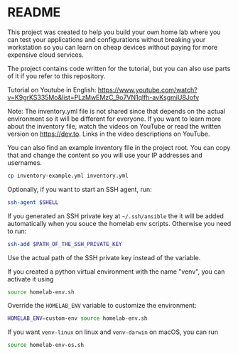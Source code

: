 # README

This project was created to help you build your own home lab where you can test
your applications and configurations without breaking your workstation so you can
learn on cheap devices without paying for more expensive cloud services.

The project contains code written for the tutorial, but you can also use parts of it
if you refer to this repository.

Tutorial on Youtube in English: <https://www.youtube.com/watch?v=K9grKS335Mo&list=PLzMwEMzC_9o7VN1qlfh-avKsgmiU8Jofv>

Note: The inventory.yml file is not shared since that depends on the actual environment
so it will be different for everyone. If you want to learn more about the inventory file,
watch the videos on YouTube or read the written version on <https://dev.to>. Links in
the video descriptions on YouTube.

You can also find an example inventory file in the project root. You can copy that and change
the content so you will use your IP addresses and usernames.

```bash
cp inventory-example.yml inventory.yml
```

Optionally, if you want to start an SSH agent, run:

```bash
ssh-agent $SHELL
```

If you generated an SSH private key at `~/.ssh/ansible` the it will be added automatically
when you souce the homelab env scripts. Otherwise you need to run:

```bash
ssh-add $PATH_OF_THE_SSH_PRIVATE_KEY
```

Use the actual path of the SSH private key instead of the variable.

If you created a python virtual environment with the name "venv", you can activate it using

```bash
source homelab-env.sh
```

Override the `HOMELAB_ENV` variable to customize the environment:

```bash
HOMELAB_ENV=custom-env source homelab-env.sh
```

If you want `venv-linux` on linux and `venv-darwin` on macOS, you can run

```bash
source homelab-env-os.sh
```
